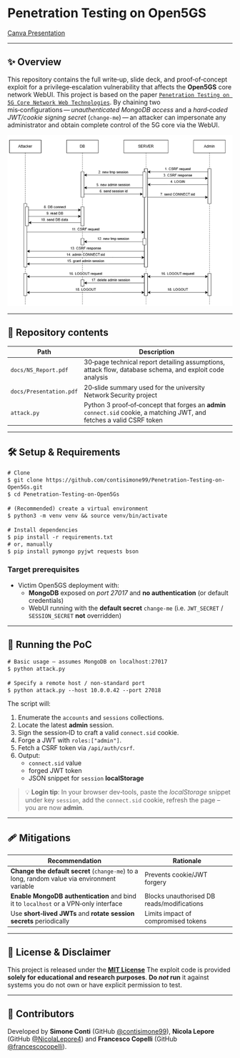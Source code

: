 # Penetration Testing on Open5GS

[Canva Presentation](https://www.canva.com/design/DAGjec9O_Qw/sfKtxEG1HWuC7J32zqfn_w/edit?utm_content=DAGjec9O_Qw&utm_campaign=designshare&utm_medium=link2&utm_source=sharebutton)

---

## ✨ Overview
This repository contains the full write‑up, slide deck, and proof‑of‑concept exploit for a privilege‑escalation vulnerability that affects the **Open5GS** core network WebUI. This project is based on the paper [`Penetration Testing on 5G Core Network Web Technologies`](https://ieeexplore.ieee.org/stamp/stamp.jsp?arnumber=10622336). 
By chaining two mis‑configurations — _unauthenticated MongoDB access_ and a _hard‑coded JWT/cookie signing secret_ (`change-me`) — an attacker can impersonate any administrator and obtain complete control of the 5G core via the WebUI.

<p align="center"><img src="docs/attack_flow.png" width="640" alt="Attack flow diagram"></p>

---

## 📂 Repository contents
| Path | Description |
|------|-------------|
| `docs/NS_Report.pdf` | 30‑page technical report detailing assumptions, attack flow, database schema, and exploit code analysis |
| `docs/Presentation.pdf` | 20‑slide summary used for the university Network Security project |
| `attack.py` | Python 3 proof‑of‑concept that forges an **admin** `connect.sid` cookie, a matching JWT, and fetches a valid CSRF token |

---

## 🛠  Setup & Requirements
```shell
# Clone
$ git clone https://github.com/contisimone99/Penetration-Testing-on-Open5Gs.git
$ cd Penetration-Testing-on-Open5Gs

# (Recommended) create a virtual environment
$ python3 -m venv venv && source venv/bin/activate

# Install dependencies
$ pip install -r requirements.txt
# or, manually
$ pip install pymongo pyjwt requests bson
```

### Target prerequisites
* Victim Open5GS deployment with:
  * **MongoDB** exposed on _port 27017_ and **no authentication** (or default credentials)
  * WebUI running with the **default secret** `change-me` (i.e. `JWT_SECRET` / `SESSION_SECRET` **not** overridden)

---

## 🚀 Running the PoC
```shell
# Basic usage – assumes MongoDB on localhost:27017
$ python attack.py

# Specify a remote host / non‑standard port
$ python attack.py --host 10.0.0.42 --port 27018
```
The script will:
1. Enumerate the `accounts` and `sessions` collections.
2. Locate the latest **admin** session.
3. Sign the session‑ID to craft a valid `connect.sid` cookie.
4. Forge a JWT with `roles:["admin"]`.
5. Fetch a CSRF token via `/api/auth/csrf`.
6. Output:
   * `connect.sid` value
   * forged JWT token
   * JSON snippet for `session` **localStorage**

> 💡 **Login tip**: In your browser dev‑tools, paste the _localStorage_ snippet under key `session`, add the `connect.sid` cookie, refresh the page – you are now **admin**.

---

## 🩹 Mitigations
| Recommendation | Rationale |
|----------------|-----------|
| **Change the default secret** (`change-me`) to a long, random value via environment variable | Prevents cookie/JWT forgery |
| **Enable MongoDB authentication** and bind it to `localhost` or a VPN‑only interface | Blocks unauthorised DB reads/modifications |
| Use **short‑lived JWTs** and **rotate session secrets** periodically | Limits impact of compromised tokens |


---

## 📄 License & Disclaimer
This project is released under the [**MIT License**](LICENSE)
The exploit code is provided **solely for educational and research purposes**. **Do _not_ run** it against systems you do not own or have explicit permission to test.

---

## 🙏 Contributors
Developed by **Simone Conti** (GitHub [@contisimone99](https://github.com/contisimone99)), **Nicola Lepore** (GitHub [@NicolaLepore4](https://github.com/NicolaLepore4)) and **Francesco Copelli** (GitHub [@francescocopelli](https://github.com/francescocopelli)).


